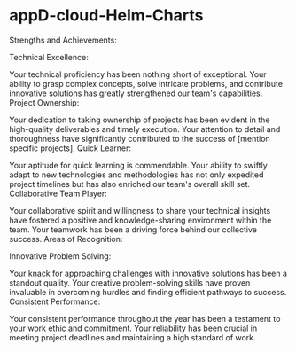# appD-cloud-Helm-Charts


Strengths and Achievements:

Technical Excellence:

Your technical proficiency has been nothing short of exceptional. Your ability to grasp complex concepts, solve intricate problems, and contribute innovative solutions has greatly strengthened our team's capabilities.
Project Ownership:

Your dedication to taking ownership of projects has been evident in the high-quality deliverables and timely execution. Your attention to detail and thoroughness have significantly contributed to the success of [mention specific projects].
Quick Learner:

Your aptitude for quick learning is commendable. Your ability to swiftly adapt to new technologies and methodologies has not only expedited project timelines but has also enriched our team's overall skill set.
Collaborative Team Player:

Your collaborative spirit and willingness to share your technical insights have fostered a positive and knowledge-sharing environment within the team. Your teamwork has been a driving force behind our collective success.
Areas of Recognition:

Innovative Problem Solving:

Your knack for approaching challenges with innovative solutions has been a standout quality. Your creative problem-solving skills have proven invaluable in overcoming hurdles and finding efficient pathways to success.
Consistent Performance:

Your consistent performance throughout the year has been a testament to your work ethic and commitment. Your reliability has been crucial in meeting project deadlines and maintaining a high standard of work.
